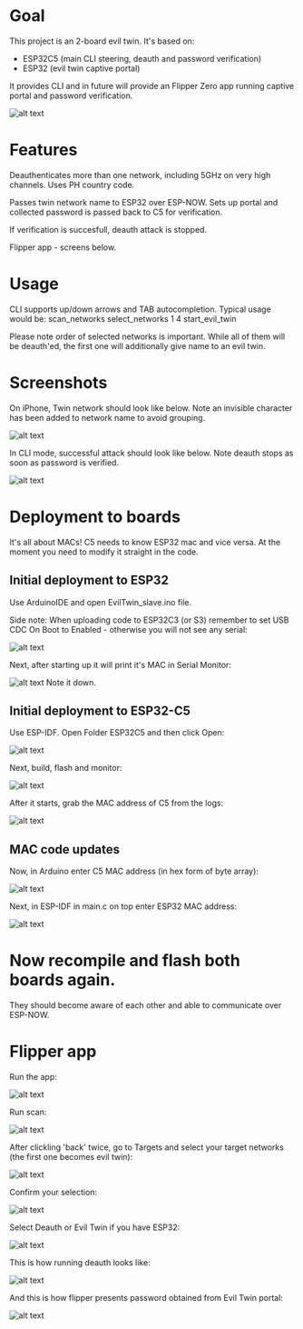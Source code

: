 # Goal
This project is an 2-board evil twin. It's based on:
- ESP32C5 (main CLI steering, deauth and password verification)
- ESP32 (evil twin captive portal)

It provides CLI and in future will provide an Flipper Zero app running captive portal and password verification.

![alt text](image-10.png)

# Features
Deauthenticates more than one network, including 5GHz on very high channels. Uses PH country code. 

Passes twin network name to ESP32 over ESP-NOW. Sets up portal and collected password is passed back to C5 for verification. 

If verification is succesfull, deauth attack is stopped.

Flipper app - screens below. 

# Usage
CLI supports up/down arrows and TAB autocompletion. 
Typical usage would be:
scan_networks
select_networks 1 4
start_evil_twin

Please note order of selected networks is important. While all of them will be deauth'ed, the first one will additionally give name to an evil twin.

# Screenshots

On iPhone, Twin network should look like below. Note an invisible character has been added to network name to avoid grouping.

![alt text](image-1.png)

In CLI mode, successful attack should look like below. Note deauth stops as soon as password is verified.

![alt text](image-9.png)

# Deployment to boards
It's all about MACs! C5 needs to know ESP32 mac and vice versa. At the moment you need to modify it straight in the code.

## Initial deployment to ESP32
Use ArduinoIDE and open EvilTwin_slave.ino file.

Side note: When uploading code to ESP32C3 (or S3) remember to set USB CDC On Boot to Enabled - otherwise you will not see any serial:

![alt text](image-2.png)

Next, after starting up it will print it's MAC in Serial Monitor:

![alt text](image-3.png)
Note it down. 

## Initial deployment to ESP32-C5
Use ESP-IDF. Open Folder ESP32C5 and then click Open:

![alt text](image-4.png) 


Next, build, flash and monitor:

![alt text](image-5.png)

After it starts, grab the MAC address of C5 from the logs:

![alt text](image-6.png)

## MAC code updates
Now, in Arduino enter C5 MAC address (in hex form of byte array):

![alt text](image-7.png)

Next, in ESP-IDF in main.c on top enter ESP32 MAC address:

![alt text](image-8.png)

# Now recompile and flash both boards again.
They should become aware of each other and able to communicate over ESP-NOW.

# Flipper app

Run the app:

![alt text](app_icon.png)

Run scan:

![alt text](main_menu.png)

After clickling 'back' twice, go to Targets and select your target networks (the first one becomes evil twin):

![alt text](scan_list.png)

Confirm your selection:

![alt text](confirm_sel.png)


Select Deauth or Evil Twin if you have ESP32:

![alt text](attack_menu.png)

This is how running deauth looks like:

![alt text](f_deauth.png)

And this is how flipper presents password obtained from Evil Twin portal:

![alt text](f_pass.png)